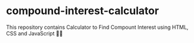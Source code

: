 # compound-interest-calculator
This repository contains Calculator to Find Compount Interest using HTML, CSS and JavaScript 🚀✅ 
